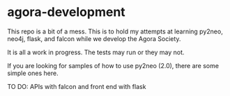 agora-development
=================

This repo is a bit of a mess.  This is to hold my attempts at learning py2neo, neo4j, flask, and falcon while we develop the Agora Society.

It is all a work in progress.  The tests may run or they may not.

If you are looking for samples of how to use py2neo (2.0), there are some simple ones here.

TO DO:  APIs with falcon and front end with flask
